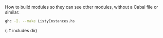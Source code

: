 How to build modules so they can see other modules, without a Cabal file or similar:

```sh
ghc -I. --make ListyInstances.hs
```

(`-I` includes dir)
